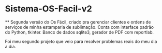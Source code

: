 # Sistema-OS-Facil-v2

**
Segunda versão do Os Fácil, criado pra gerenciar
clientes e ordens de serviços de minha estamparia
de sublimação. Conta com interface padrão do Python, tkinter.
Banco de dados sqlite3, gerador de PDF com reportlab.

Foi meu segundo projeto que veio para resolver problemas
reais do meu dia a dia.

